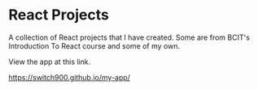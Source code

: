 <h1>React Projects</h1>

A collection of React projects that I have created.  Some are from BCIT's Introduction To React course and some of my own.

View the app at this link.

https://switch900.github.io/my-app/
